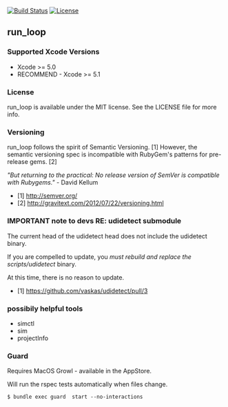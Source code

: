 [![Build Status](https://travis-ci.org/calabash/run_loop.svg?branch=master)](https://travis-ci.org/calabash/run_loop) [![License](https://go-shields.herokuapp.com/license-MIT-blue.png)](http://opensource.org/licenses/MIT)

## run_loop

### Supported Xcode Versions

* Xcode >= 5.0
* RECOMMEND - Xcode >= 5.1

### License

run_loop is available under the MIT license. See the LICENSE file for more info.

### Versioning

run_loop follows the spirit of Semantic Versioning. [1]  However, the semantic versioning spec is incompatible with RubyGem's patterns for pre-release gems. [2]

_"But returning to the practical: No release version of SemVer is compatible with Rubygems."_ - David Kellum

- [1] http://semver.org/
- [2] http://gravitext.com/2012/07/22/versioning.html

### IMPORTANT note to devs RE: udidetect submodule

The current head of the udidetect head does not include the udidetect binary.

If you are compelled to update, you _must rebuild and replace the scripts/udidetect_ binary.

At this time, there is no reason to update.

- [1] https://github.com/vaskas/udidetect/pull/3

### possibily helpful tools

* simctl
* sim
* projectInfo

### Guard

Requires MacOS Growl - available in the AppStore.

Will run the rspec tests automatically when files change.

```
$ bundle exec guard  start --no-interactions
```